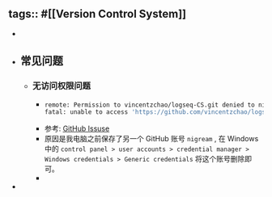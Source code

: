 tags:: #[[Version Control System]]
---

-
- ## 常见问题
	- ### 无访问权限问题
		- ``` sh
		  remote: Permission to vincentzchao/logseq-CS.git denied to nigream.
		  fatal: unable to access 'https://github.com/vincentzchao/logseq-CS.git/': The requested URL returned error: 403
		  ```
		- 参考: [GitHub Issuse](https://github.com/trilbymedia/grav-plugin-git-sync/issues/39#issuecomment-538867548)
		- 原因是我电脑之前保存了另一个 GitHub 账号 `nigream` , 在 Windows 中的 `control panel > user accounts > credential manager > Windows credentials > Generic credentials` 将这个账号删除即可。
		-
-